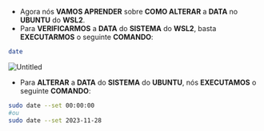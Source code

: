 - Agora nós **VAMOS APRENDER** sobre **COMO ALTERAR** a **DATA** no **UBUNTU** do **WSL2**.
- Para **VERIFICARMOS** a **DATA** do **SISTEMA** do **WSL2**, basta **EXECUTARMOS** o seguinte **COMANDO**:

```bash
date
```

![Untitled](https://prod-files-secure.s3.us-west-2.amazonaws.com/6e94f0b5-dae3-4632-8a03-6c1e0ce04c30/abf9d1eb-6689-4d3e-b1d3-24585ad67642/Untitled.png)

- Para **ALTERAR** a **DATA** do **SISTEMA** do **UBUNTU**, nós **EXECUTAMOS** o seguinte **COMANDO**:

```bash
sudo date --set 00:00:00
#ou
sudo date --set 2023-11-28
```
